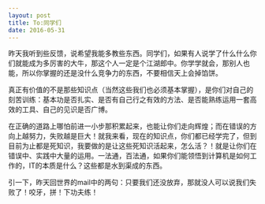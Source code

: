 ```yaml
---
layout: post
title: To:同学们
date: 2016-05-31
---
```

昨天我听到些反馈，说希望我能多教些东西。同学们，如果有人说学了什么什么你们就能成为多厉害的大牛，那这个人一定是个江湖郎中。你学学就会，那别人也能，所以你掌握的还是没什么竞争力的东西，不要相信天上会掉馅饼。

真正有价值的不是那些知识点（当然这些我们也必须基本掌握），是你们对自己的刻苦训练：基本功是否扎实、是否有自己行之有效的方法、是否能熟练运用一套高效的工具、自己的见识是否广博。

在正确的道路上哪怕前进一小步那积累起来，也能让你们走向辉煌；而在错误的方向上越努力，失败越是巨大！就我来看，现在的知识点，你们都已经学完了，但到目前为止都是死知识，我要做的是让这些死知识活起来，怎么活？！就是让你们在错误中、实践中大量的运用。一法通，百法通，如果你们能领悟到计算机是如何工作的，IT的本质是什么？这些都是水到渠成的东西。

引一下，昨天回世界的mail中的两句：只要我们还没放弃，那就没人可以说我们失败了！咬牙，拼！下功夫练！